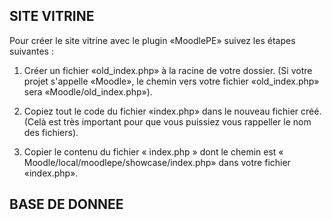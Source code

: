 ## SITE VITRINE

Pour créer le site vitrine avec le plugin «MoodlePE» suivez les étapes suivantes : 
1. Créer un fichier «old_index.php» à la racine de votre dossier. (Si votre projet s'appelle «Moodle», le chemin vers votre fichier «old_index.php» sera «Moodle/old_index.php»).

2. Copiez tout le code du fichier «index.php» dans le nouveau fichier créé. (Celà est très important pour que vous puissiez vous rappeller le nom des fichiers).

3. Copier le contenu du fichier « index.php » dont le chemin est                                          « Moodle/local/moodlepe/showcase/index.php» dans votre fichier «index.php».


## BASE DE DONNEE